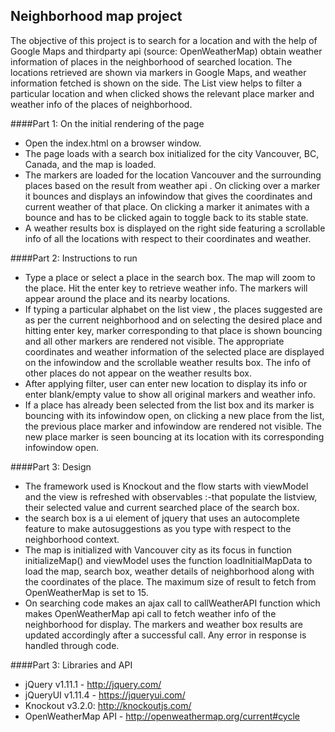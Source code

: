 ## Neighborhood map project
The objective of this project is to search for a location and with the help of Google Maps and thirdparty api (source: OpenWeatherMap) obtain weather information of places in the neighborhood of searched location. The locations retrieved are shown via markers in Google Maps, and weather information fetched is shown on the side. The List view helps to filter a particular location and when clicked shows the relevant place marker and weather info of the places of neighborhood.

####Part 1: On the initial rendering of the page
* Open the index.html on a browser window.
* The page loads with a search box initialized for the city Vancouver, BC, Canada, and the map is loaded.
* The markers are loaded for the location Vancouver and the surrounding places based on the result from weather api . On clicking over a marker it bounces and displays an infowindow that gives the coordinates and current weather of that place. On clicking a marker it animates with a bounce and has to be clicked again to toggle back to its stable state.
* A weather results box is displayed on the right side featuring a scrollable info of all the locations with respect to their coordinates and weather.

####Part 2: Instructions to run
* Type a place or select a place in the search box. The map will zoom to the place. Hit the enter key to retrieve weather info. The markers will appear around the place and its nearby locations.
* If typing a particular alphabet on the list view , the places suggested are as per the current neighborhood and on selecting the desired place and hitting enter key, marker corresponding to that place is shown bouncing and all other markers are rendered not visible. The appropriate coordinates and weather information of the selected place are displayed on the infowindow and the scrollable weather results box. The info of other places do not appear on the weather results box.
* After applying filter, user can enter new location to display its info or enter blank/empty value to show all original markers and weather info.
* If a place has already been selected from the list box and its marker is bouncing with its infowindow open, on clicking a new place from the list, the previous place marker and infowindow are rendered not visible. The new place marker is seen bouncing at its location with its corresponding infowindow open.


####Part 3: Design
* The framework used is Knockout and the flow starts with viewModel and the view is refreshed with observables :-that populate the listview, their selected value and current searched place of the search box.
* the search box is a ui element of jquery that uses an autocomplete feature to make autosuggestions as you type with respect to the neighborhood context.
* The map is initialized with Vancouver city as its focus in function initializeMap() and viewModel uses the function loadInitialMapData to load the map, search box, weather details of neighborhood along with the coordinates of the place. The maximum size of result to fetch from OpenWeatherMap is set to 15.
* On searching code makes an ajax call to callWeatherAPI function which makes OpenWeatherMap api call to fetch weather info of the neighborhood for display. The markers and weather box results are updated accordingly after a successful call. Any error in response is handled through code.

####Part 3: Libraries and API
* jQuery v1.11.1 - http://jquery.com/
* jQueryUI v1.11.4 - https://jqueryui.com/
* Knockout v3.2.0: http://knockoutjs.com/
* OpenWeatherMap API - http://openweathermap.org/current#cycle

